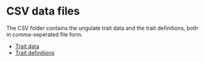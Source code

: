 # CSV data files

The CSV folder contains the ungulate trait data and the trait definitions, both in comma-seperated file form. 
- [Trait data](ungulatesTraits.csv)
- [Trait definitions](ungulatesTraitsDefinitions.csv)
